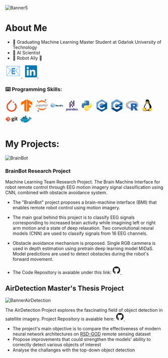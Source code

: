 
![Banner5](https://github.com/theATM/theATM/assets/48883111/28909239-e65c-4d31-8674-b3df26aea064)

# About Me
- 🏫 Graduating Machine Learning Master Student at Gdańsk University of Technology
- 🔬 AI Scientist
- 🤖 Robot Ally
📧

<div>
    <a href="mailto:the_atm@wp.pl">  
        <img src="https://github.com/theATM/theATM/blob/main/email.png" title="Contact Me" alt="My Email" width="50" height="40"/>
    </a>&nbsp;  
    <a href="https://www.linkedin.com/in/aleksander-madajczak/"> 
        <img src="https://github.com/devicons/devicon/blob/master/icons/linkedin/linkedin-original.svg" title="My LinkedIn Page" alt="My LinkedIn Page" width="40" height="40"/>
    </a>&nbsp;  
</div>


### ⌨️ Programming Skills:

<div>
    <img src="https://github.com/devicons/devicon/blob/master/icons/pytorch/pytorch-original.svg" title="PyTorch" alt="PyTorch Logo" width="40" height="40"/>&nbsp;  
    <img src="https://github.com/devicons/devicon/blob/master/icons/tensorflow/tensorflow-original.svg" title="TensorFlow" alt="TensorFlow Logo" width="40" height="40"/>&nbsp;  
    <img src="https://github.com/devicons/devicon/blob/master/icons/jupyter/jupyter-original-wordmark.svg" title="Jupyter" alt="Jupyter Logo" width="40" height="40"/>&nbsp;  
    <img src="https://github.com/devicons/devicon/blob/master/icons/numpy/numpy-original-wordmark.svg" title="Numpy" alt="Numpy Logo" width="40" height="40"/>&nbsp;  
    <img src="https://github.com/devicons/devicon/blob/master/icons/pandas/pandas-original-wordmark.svg" title="Pandas" alt="Pandas Logo" width="40" height="40"/>&nbsp;  
    <img src="https://github.com/devicons/devicon/blob/master/icons/python/python-original.svg" title="Python" alt="Python Logo" width="40" height="40"/>&nbsp;  
    <img src="https://github.com/devicons/devicon/blob/master/icons/c/c-original.svg" title="C" alt="C Logo" width="40" height="40"/>&nbsp;
    <img src="https://github.com/devicons/devicon/blob/master/icons/cplusplus/cplusplus-original.svg" title="C++ Logo" alt="C++" width="40" height="40"/>&nbsp;
    <img src="https://github.com/devicons/devicon/blob/master/icons/r/r-original.svg" title="R" alt="R Logo" width="40" height="40"/>&nbsp;
    <img src="https://github.com/devicons/devicon/blob/master/icons/linux/linux-original.svg" title="Linux" alt="Linux Logo" width="40" height="40"/>&nbsp;
    <img src="https://github.com/devicons/devicon/blob/master/icons/git/git-original-wordmark.svg" title="Git" **alt="Git Logo" width="40" height="40"/>
    <img src="https://github.com/devicons/devicon/blob/master/icons/docker/docker-original.svg" title="Docker" alt="Docker Logo" width="40" height="40"/>&nbsp;

</div>

# My Projects:

<!-- Here is a small list of the best programming projects I have participated in the recent years -->

![BrainBot](https://github.com/theATM/theATM/assets/48883111/71f3debd-5d1e-4828-84f8-5afe425cc5f5)

### BrainBot Research Project
Machine Learning Team Research Project. The Brain Machine Interface for robot remote control through EEG motion imagery signal classification using CNN, combined with obstacle avoidance system.

- The "BrainBot" project proposes a brain-machine interface (BMI) that enables remote robot control using motion imagery.
- The main goal behind this project is to classify EEG signals corresponding to increased brain activity while imagining left or right arm motion and a state of deep relaxation. Two convolutional neural models (CNN) are used to classify signals from 16 EEG channels.
- Obstacle avoidance mechanism is proposed. Single RGB cammera is used in depth estimation using pretrain deep learning model MiDaS. Model predictions are used to detect obstacles during the robot's forward movement.

- The Code Repository is avaiable under this link:  <a href="https://github.com/Nikodemmn1/LipenOptimization"> <img src="https://github.com/devicons/devicon/blob/master/icons/github/github-original.svg" title="BrainBot GitHub Repository" alt="BrainBot GitHub Repository Link" width="25" height="25"/> </a>&nbsp;

## AirDetection Master's Thesis Project
![BannerAirDetection](https://github.com/theATM/theATM/assets/48883111/e503c28a-32fd-4995-ab39-d3ca2362a8cd)

The AirDetection Project explores the fascinating field of object detection in satellite imagery. Project Repository is avaiable here:  <a href="https://github.com/theATM/AirDetection"> <img src="https://github.com/devicons/devicon/blob/master/icons/github/github-original.svg" title="AirDetection GitHub Repository" alt="AirDetection GitHub Repository Link" width="25" height="25"/> </a>&nbsp;

- The project's main objective is to compare the effectiveness of modern neural network architectures on <a href="https://github.com/Dr-Zhuang/geospatial-object-detection">RSD-GOD</a>  remote sensing dataset
- Propose improvements that could strengthen the models' ability to correctly detect various objects of interest
- Analyse the challanges with the top-down object detection




